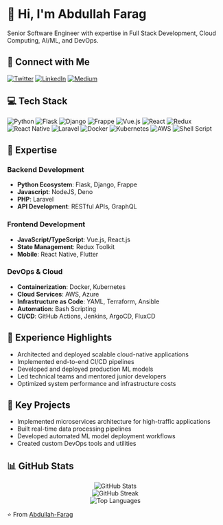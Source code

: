 # 👋 Hi, I'm Abdullah Farag
 
Senior Software Engineer with expertise in Full Stack Development, Cloud Computing, AI/ML, and DevOps.

## 🔗 Connect with Me
[![Twitter](https://img.shields.io/badge/Twitter-%231DA1F2.svg?style=flat&logo=Twitter&logoColor=white)](https://twitter.com/al0olo)
[![LinkedIn](https://img.shields.io/badge/LinkedIn-%230077B5.svg?style=flat&logo=linkedin&logoColor=white)](https://linkedin.com/in/al0olo)
[![Medium](https://img.shields.io/badge/Medium-12100E?style=flat&logo=medium&logoColor=white)](https://medium.com/@a_farag)

## 💻 Tech Stack
![Python](https://img.shields.io/badge/python-3670A0?style=flat&logo=python&logoColor=ffdd54)
![Flask](https://img.shields.io/badge/flask-%23000.svg?style=flat&logo=flask&logoColor=white)
![Django](https://img.shields.io/badge/django-%23092E20.svg?style=flat&logo=django&logoColor=white)
![Frappe](https://img.shields.io/badge/Frappe-0089FF?style=flat&logo=frappe&logoColor=white)
![Vue.js](https://img.shields.io/badge/vuejs-%2335495e.svg?style=flat&logo=vuedotjs&logoColor=%234FC08D)
![React](https://img.shields.io/badge/react-%2320232a.svg?style=flat&logo=react&logoColor=%2361DAFB)
![Redux](https://img.shields.io/badge/redux-%23593d88.svg?style=flat&logo=redux&logoColor=white)
![React Native](https://img.shields.io/badge/react_native-%2320232a.svg?style=flat&logo=react&logoColor=%2361DAFB)
![Laravel](https://img.shields.io/badge/laravel-%23FF2D20.svg?style=flat&logo=laravel&logoColor=white)
![Docker](https://img.shields.io/badge/docker-%230db7ed.svg?style=flat&logo=docker&logoColor=white)
![Kubernetes](https://img.shields.io/badge/kubernetes-%23326ce5.svg?style=flat&logo=kubernetes&logoColor=white)
![AWS](https://img.shields.io/badge/AWS-%23FF9900.svg?style=flat&logo=amazon-aws&logoColor=white)
![Shell Script](https://img.shields.io/badge/shell_script-%23121011.svg?style=flat&logo=gnu-bash&logoColor=white)

## 🚀 Expertise

### Backend Development
- **Python Ecosystem**: Flask, Django, Frappe
- **Javascript**: NodeJS, Deno
- **PHP**: Laravel
- **API Development**: RESTful APIs, GraphQL

### Frontend Development
- **JavaScript/TypeScript**: Vue.js, React.js
- **State Management**: Redux Toolkit
- **Mobile**: React Native, Flutter

### DevOps & Cloud
- **Containerization**: Docker, Kubernetes
- **Cloud Services**: AWS, Azure
- **Infrastructure as Code**: YAML, Terraform, Ansible
- **Automation**: Bash Scripting
- **CI/CD**: GitHub Actions, Jenkins, ArgoCD, FluxCD

## 💼 Experience Highlights
- Architected and deployed scalable cloud-native applications
- Implemented end-to-end CI/CD pipelines
- Developed and deployed production ML models
- Led technical teams and mentored junior developers
- Optimized system performance and infrastructure costs

## 🌟 Key Projects
- Implemented microservices architecture for high-traffic applications
- Built real-time data processing pipelines
- Developed automated ML model deployment workflows
- Created custom DevOps tools and utilities

## 📊 GitHub Stats
<div align="center">
  <img src="https://github-readme-stats.vercel.app/api?username=al0olo&show_icons=true&theme=radical" alt="GitHub Stats" />
  <br/>
  <img src="https://github-readme-streak-stats.herokuapp.com/?user=al0olo&theme=radical" alt="GitHub Streak" />
  <br/>
  <img src="https://github-readme-stats.vercel.app/api/top-langs/?username=al0olo&layout=compact&theme=radical" alt="Top Languages" />
</div>

⭐️ From [Abdullah-Farag](https://github.com/al0olo)
